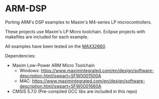 # ARM-DSP
Porting ARM's DSP examples to Maxim's M4-series LP microcontrollers.

These projects use Maxim's LP Micro toolchain.  Eclipse projects with makefiles are included for each example.

All examples have been tested on the [MAX32660](https://www.maximintegrated.com/en/products/microcontrollers/MAX32660.html).

Dependencies:
- Maxim Low-Power ARM Micro Toolchain
  - Windows: https://www.maximintegrated.com/en/design/software-description.html/swpart=SFW0001500A
  - MAC: https://www.maximintegrated.com/en/design/software-description.html/swpart=SFW0001660A
- CMSIS 5.7.0 (Pre-compiled GCC libs are included in this repo)
